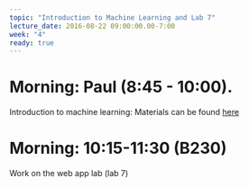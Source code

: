 ```yaml
---
topic: "Introduction to Machine Learning and Lab 7"
lecture_date: 2016-08-22 09:00:00.00-7:00
week: "4"
ready: true
---
```



# Morning: Paul (8:45 - 10:00). 
Introduction to machine learning: Materials can be found [here](https://drive.google.com/drive/folders/0B4nPq7yIvSF_ZlNXZHl4UjdWbzA?usp=sharing)

# Morning: 10:15-11:30 (B230)
Work on the web app lab (lab 7)
